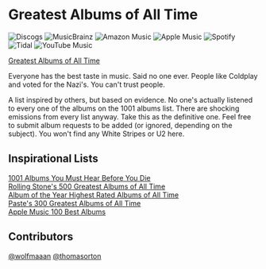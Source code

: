 # Greatest Albums of All Time

![Discogs](https://img.shields.io/badge/Discogs-blueviolet?style=for-the-badge&logo=discogs&logoColor=white)
![MusicBrainz](https://img.shields.io/badge/MusicBrainz-BA478F?style=for-the-badge&logo=musicbrainz&logoColor=white)
![Amazon Music](https://img.shields.io/badge/Amazon_Music-141718?style=for-the-badge&logo=amazon-music&logoColor=white)
![Apple Music](https://img.shields.io/badge/Apple_Music-FF0436?style=for-the-badge&logo=apple-music&logoColor=white)
![Spotify](https://img.shields.io/badge/Spotify-1ED760?style=for-the-badge&logo=spotify&logoColor=white)
![Tidal](https://img.shields.io/badge/Tidal-000000?style=for-the-badge&logo=tidal&logoColor=white)
![YouTube Music](https://img.shields.io/badge/YouTube_Music-FF0000?style=for-the-badge&logo=youtube-music&logoColor=white)

[Greatest Albums of All Time](https://wolfmaaan.github.io/greatest-albums/)

<p>Everyone has the best taste in music. Said no one ever. People like Coldplay and voted for the Nazi's. You can't trust people.</p>
<p>A list inspired by others, but based on evidence. No one's actually listened to every one of the albums on the 1001 albums list. There are shocking emissions from every list anyway. Take this as the definitive one. Feel free to submit album requests to be added (or ignored, depending on the subject). You won't find any White Stripes or U2 here.</p>

## Inspirational Lists

[1001 Albums You Must Hear Before You Die](http://1001albumsyoumusthearbeforeyoudie.wikidot.com/)\
[Rolling Stone's 500 Greatest Albums of All Time](https://www.rollingstone.com/music/music-lists/best-albums-of-all-time-1062063/arcade-fire-%ef%bb%bffuneral-1062733/)\
[Album of the Year Highest Rated Albums of All Time](https://www.albumoftheyear.org/ratings/6-highest-rated/all/1)\
[Paste's 300 Greatest Albums of All Time](https://www.pastemagazine.com/music/greatest-albums/the-300-greatest-albums-of-all-time-2)\
[Apple Music 100 Best Albums](https://100best.music.apple.com/us)

## Contributors

[@wolfmaaan](https://github.com/wolfmaaan)
[@thomasorton](https://github.com/thomasorton)
